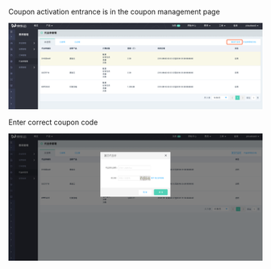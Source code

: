 Coupon activation entrance is in the coupon management page

![1](../../../image/Coupon-Manage/1.png)

Enter correct coupon code

![2](../../../image/Coupon-Manage/2.png)

